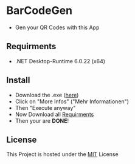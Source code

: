 # BarCodeGen


- Gen your QR Codes with this App

 ## Requirments
  - .NET Desktop-Runtime 6.0.22 (x64)

## Install
   - Download the .exe (<a href="https://github.com/tnsjesper/BarCodeGen/releases/tag/release-1.0.1">here</a>)
   - Click on "More Infos" ("Mehr Informationen")
   - Then "Execute anyway"
   - Now Download all [Requirments](https://install.tnsjesper.xyz/qrcode/Publish.html)
   - Then your are **DONE**!


## License

This Project is hosted under the [MIT](LICENSE) License

